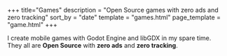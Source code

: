 +++
title="Games"
description = "Open Source games with zero ads and zero tracking"
sort_by = "date"
template = "games.html"
page_template = "game.html"
+++

I create mobile games with Godot Engine and libGDX in my spare time.  
They all are **Open Source** with **zero ads** and **zero tracking**.
